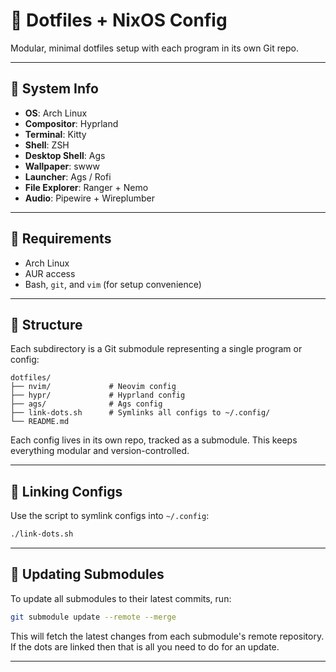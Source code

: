 
#  Dotfiles + NixOS Config

Modular, minimal dotfiles setup with each program in its own Git repo.

---

## 󰣇 System Info

- **OS**: Arch Linux
- **Compositor**: Hyprland  
- **Terminal**: Kitty  
- **Shell**: ZSH  
- **Desktop Shell**: Ags
- **Wallpaper**: swww  
- **Launcher**: Ags / Rofi  
- **File Explorer**: Ranger + Nemo  
- **Audio**: Pipewire + Wireplumber  


---

##  Requirements

- Arch Linux
- AUR access
- Bash, `git`, and `vim` (for setup convenience)

---

##  Structure

Each subdirectory is a Git submodule representing a single program or config:

```
dotfiles/
├── nvim/             # Neovim config
├── hypr/             # Hyprland config
├── ags/              # Ags config
├── link-dots.sh      # Symlinks all configs to ~/.config/
└── README.md
```

Each config lives in its own repo, tracked as a submodule. This keeps everything modular and version-controlled.

---

##   Linking Configs

Use the script to symlink configs into `~/.config`:

```bash
./link-dots.sh
```

---

## 󰒼 Updating Submodules

To update all submodules to their latest commits, run:

```bash
git submodule update --remote --merge
```

This will fetch the latest changes from each submodule's remote repository.
If the dots are linked then that is all you need to do for an update.

---
